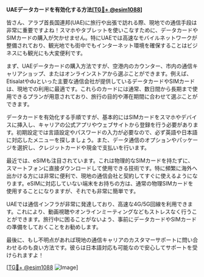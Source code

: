 **UAEデータカードを有効化する方法[[TG💪+ @esim1088](https://t.me/s/esim1088)]**

皆さん、アラブ首長国連邦(UAE)に旅行や出張で訪れる際、現地での通信手段は非常に重要ですよね！スマホやタブレットを使いこなすために、データカードやSIMカードの購入が欠かせません。特にUAEでは高速なモバイルネットワークが整備されており、観光地でも街中でもインターネット環境を確保することはビジネスにも観光にも大変便利です。

まず、UAEデータカードの購入方法ですが、空港内のカウンター、市内の通信キャリアショップ、またはオンラインストアから選ぶことができます。例えば、Etisalatやduといった主要な通信会社が提供しているデータカードやSIMカードは、現地での利用に最適です。これらのカードには通常、数日間から長期まで使用できるプランが用意されており、旅行の目的や滞在期間に合わせて選ぶことができます。

データカードを有効化する手順ですが、基本的にはSIMカードをスマホやデバイスに挿入し、キャリアの公式アプリやウェブサイトから登録を行う必要があります。初期設定では言語設定やパスワードの入力が必要なので、必ず英語や日本語に対応したメニューを探しましょう。また、データ通信のオプションやパッケージを選択し、クレジットカードや現金で支払いを行います。

最近では、eSIMも注目されています。これは物理的なSIMカードを持たずに、スマートフォンに直接ダウンロードして使用できる技術です。特に頻繁に海外へ出かける方には非常に便利で、現地の通信会社と契約してすぐに使えるようになります。eSIMに対応していない端末をお持ちの方は、通常の物理SIMカードを使用することになりますが、それでも非常に簡単です。

UAEでは通信インフラが非常に発達しており、高速な4G/5G回線を利用できます。これにより、動画視聴やオンラインミーティングなどもストレスなく行うことができます。旅行中に困ることがないよう、事前にデータカードやSIMカードの準備をしておくことをお勧めします。

最後に、もし不明点があれば現地の通信キャリアのカスタマーサポートに問い合わせるのも良い方法です。彼らは日本語対応も可能なので安心してサポートを受けられますよ！

[[TG💪+ @esim1088](https://t.me/s/esim1088) ![Image](https://i.postimg.cc/Y0z9fWf4/image.png)]